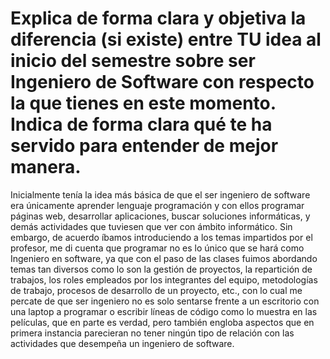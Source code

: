 # Explica de forma clara y objetiva la diferencia (si existe) entre TU idea al inicio del semestre sobre ser Ingeniero de Software con respecto la que tienes en este momento. Indica de forma clara qué te ha servido para entender de mejor manera.	

Inicialmente tenía la idea más básica de que el ser ingeniero de software era únicamente aprender lenguaje programación y con ellos programar páginas web, desarrollar aplicaciones, buscar soluciones informáticas, y demás actividades que tuviesen que ver con ámbito informático. Sin embargo, de acuerdo íbamos introduciendo a los temas impartidos por el profesor, me di cuenta que programar no es lo único que se hará como Ingeniero en software, ya que  con el paso de las clases fuimos abordando temas tan diversos como lo son la gestión de proyectos, la repartición de trabajos, los roles empleados por los integrantes del equipo, metodologías de trabajo, procesos de desarrollo de un proyecto, etc., con lo cual me percate de que ser ingeniero no es solo sentarse frente a un escritorio con una laptop a programar o escribir líneas de código como lo muestra en las películas, que en parte es verdad, pero también engloba aspectos que en primera instancia parecieran no tener ningún tipo de relación con las actividades que desempeña un ingeniero de software. 
